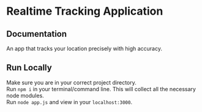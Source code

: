 # Realtime Tracking Application

## Documentation
An app that tracks your location precisely with high accuracy.

## Run Locally
Make sure you are in your correct project directory.  
Run `npm i` in your terminal/command line. This will collect all the necessary node modules.  
Run `node app.js` and view in your `localhost:3000`.
